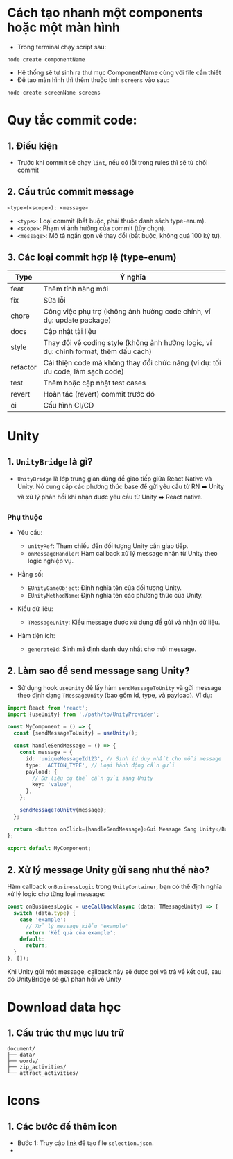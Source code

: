 # Cách tạo nhanh một components hoặc một màn hình

- Trong terminal chạy script sau:

```
node create componentName
```

- Hệ thống sẽ tự sinh ra thư mục ComponentName cùng với file cần thiết
- Để tạo màn hình thì thêm thuộc tính `screens` vào sau:

```
node create screenName screens
```

# Quy tắc commit code:

## 1. Điều kiện

- Trước khi commit sẽ chạy `lint`, nếu có lỗi trong rules thì sẽ từ chối commit

## 2. Cấu trúc commit message

```
<type>(<scope>): <message>
```

- `<type>`: Loại commit (bắt buộc, phải thuộc danh sách type-enum).
- `<scope>`: Phạm vi ảnh hưởng của commit (tùy chọn).
- `<message>`: Mô tả ngắn gọn về thay đổi (bắt buộc, không quá 100 ký tự).

## 3. Các loại commit hợp lệ (type-enum)

| Type     | Ý nghĩa                                                                              |
| -------- | ------------------------------------------------------------------------------------ |
| feat     | Thêm tính năng mới                                                                   |
| fix      | Sửa lỗi                                                                              |
| chore    | Công việc phụ trợ (không ảnh hưởng code chính, ví dụ: update package)                |
| docs     | Cập nhật tài liệu                                                                    |
| style    | Thay đổi về coding style (không ảnh hưởng logic, ví dụ: chỉnh format, thêm dấu cách) |
| refactor | Cải thiện code mà không thay đổi chức năng (ví dụ: tối ưu code, làm sạch code)       |
| test     | Thêm hoặc cập nhật test cases                                                        |
| revert   | Hoàn tác (revert) commit trước đó                                                    |
| ci       | Cấu hình CI/CD                                                                       |

# Unity

## 1. `UnityBridge` là gì?

- `UnityBridge` là lớp trung gian dùng để giao tiếp giữa React Native và Unity. Nó cung cấp các phương thức base để gửi yêu cầu từ RN ➡️ Unity và xử lý phản hồi khi nhận được yêu cầu từ Unity ➡️ React native.

### Phụ thuộc

- Yêu cầu:

  - `unityRef`: Tham chiếu đến đối tượng Unity cần giao tiếp.
  - `onMessageHandler`: Hàm callback xử lý message nhận từ Unity theo logic nghiệp vụ.

- Hằng số:

  - `EUnityGameObject`: Định nghĩa tên của đối tượng Unity.
  - `EUnityMethodName`: Định nghĩa tên các phương thức của Unity.

- Kiểu dữ liệu:
  - `TMessageUnity`: Kiểu message được xử dụng để gửi và nhận dữ liệu.
- Hàm tiện ích:
  - `generateId`: Sinh mã định danh duy nhất cho mỗi message.

## 2. Làm sao để send message sang Unity?

- Sử dụng hook `useUnity` để lấy hàm `sendMessageToUnity` và gửi message theo định dạng `TMessageUnity` (bao gồm id, type, và payload). Ví dụ:

```typescript
import React from 'react';
import {useUnity} from './path/to/UnityProvider';

const MyComponent = () => {
  const {sendMessageToUnity} = useUnity();

  const handleSendMessage = () => {
    const message = {
      id: 'uniqueMessageId123', // Sinh id duy nhất cho mỗi message
      type: 'ACTION_TYPE', // Loại hành động cần gửi
      payload: {
        // Dữ liệu cụ thể cần gửi sang Unity
        key: 'value',
      },
    };

    sendMessageToUnity(message);
  };

  return <Button onClick={handleSendMessage}>Gửi Message Sang Unity</Button>;
};

export default MyComponent;
```

## 2. Xử lý message Unity gửi sang như thế nào?

Hàm callback `onBusinessLogic` trong `UnityContainer`, bạn có thể định nghĩa xử lý logic cho từng loại message:

```typescript
const onBusinessLogic = useCallback(async (data: TMessageUnity) => {
  switch (data.type) {
    case 'example':
      // Xử lý message kiểu 'example'
      return 'Kết quả của example';
    default:
      return;
  }
}, []);
```

Khi Unity gửi một message, callback này sẽ được gọi và trả về kết quả, sau đó UnityBridge sẽ gửi phản hồi về Unity

# Download data học

## 1. Cấu trúc thư mục lưu trữ

```
document/
├── data/
├── words/
├── zip_activities/
└── attract_activities/
```

# Icons

## 1. Các bước để thêm icon

- Bước 1: Truy cập [link](https://svgps.app/) để tạo file `selection.json`.
-
